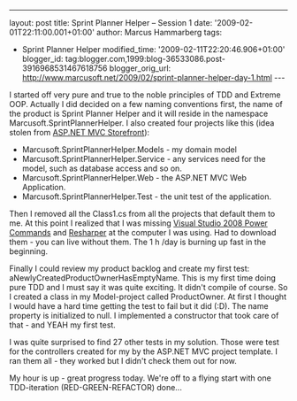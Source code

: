 ---
layout: post
title: Sprint Planner Helper – Session 1
date: '2009-02-01T22:11:00.001+01:00'
author: Marcus Hammarberg
tags:
  - Sprint Planner Helper
modified_time: '2009-02-11T22:20:46.906+01:00'
blogger_id: tag:blogger.com,1999:blog-36533086.post-3916968531467618756
blogger_orig_url: http://www.marcusoft.net/2009/02/sprint-planner-helper-day-1.html ---

I started off very pure and true to the noble principles of TDD and
Extreme OOP. Actually I did decided on a few naming conventions first,
the name of the product is Sprint Planner Helper and it will reside in
the namespace Marcusoft.SprintPlannerHelper. I also created four
projects like this (idea stolen from
<a href="http://www.asp.net/learn/mvc-videos/#MVCStorefrontStarterKit"
target="_blank">ASP.NET MVC Storefront</a>):

-   Marcusoft.SprintPlannerHelper.Models - my domain model
-   Marcusoft.SprintPlannerHelper.Service - any services need for the
    model, such as database access and so on.
-   Marcusoft.SprintPlannerHelper.Web - the ASP.NET MVC Web Application.
-   Marcusoft.SprintPlannerHelper.Test - the unit test of the
    application.

Then I removed all the Class1.cs from all the projects that default them
to me. At this point I realized that I was missing
<a href="http://code.msdn.microsoft.com/PowerCommands"
target="_blank">Visual Studio 2008 Power Commands</a> and
<a href="http://www.jetbrains.com/resharper/"
target="_blank">Resharper</a> at the computer I was using. Had to
download them - you can live without them. The 1 h /day is burning up
fast in the beginning.

Finally I could review my product backlog and create my first test:
aNewlyCreatedProductOwnerHasEmptyName. This is my first time doing pure
TDD and I must say it was quite exciting. It didn't compile of course.
So I created a class in my Model-project called ProductOwner. At first I
thought I would have a hard time getting the test to fail but it did
(:D). The name property is initialized to null. I implemented a
constructor that took care of that - and YEAH my first test.

I was quite surprised to find 27 other tests in my solution. Those were
test for the controllers created for my by the ASP.NET MVC project
template. I ran them all - they worked but I didn't check them out for
now.

My hour is up - great progress today. We're off to a flying start with
one TDD-iteration (RED-GREEN-REFACTOR) done...

